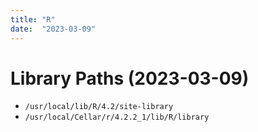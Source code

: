 ```yaml
---
title: "R"
date:  "2023-03-09"
---
```


# Library Paths (2023-03-09)

- `/usr/local/lib/R/4.2/site-library`
- `/usr/local/Cellar/r/4.2.2_1/lib/R/library`
